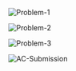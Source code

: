 ![Problem-1](https://github.com/user-attachments/assets/dd2fe1ed-c4d6-402c-a1ca-710d88117f8c)

![Problem-2](https://github.com/user-attachments/assets/0d6e6b4c-63a5-498b-8a8a-05c85571e1e0)

![Problem-3](https://github.com/user-attachments/assets/6402bf0c-73dc-439a-b69b-762155917399)

![AC-Submission](https://github.com/user-attachments/assets/d38e7560-8e71-479b-987f-9bc567a5ef84)
